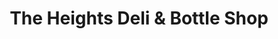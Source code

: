 ---
title: "The Heights Deli & Bottle Shop"
url: /los-angeles/the-heights-deli-and-bottle-shop/
shop: deli
---